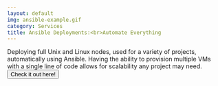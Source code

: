```yaml
---
layout: default
img: ansible-example.gif
category: Services
title: Ansible Deployments:<br>Automate Everything
---
```

Deploying full Unix and Linux nodes, used for a variety of projects, automatically using Ansible.
Having the ability to provision multiple VMs with a single line of code allows for scalability 
any project may need.
<br>
<a href="https://www.github.com/Kookster310/ansible-kook"><button>Check it out here!</button></a>

